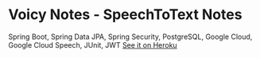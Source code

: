 # Voicy Notes - SpeechToText Notes
Spring Boot, Spring Data JPA, Spring Security, PostgreSQL, Google Cloud, Google Cloud Speech, JUnit, JWT
[See it on Heroku](https://voicy-notes-app.herokuapp.com/)

